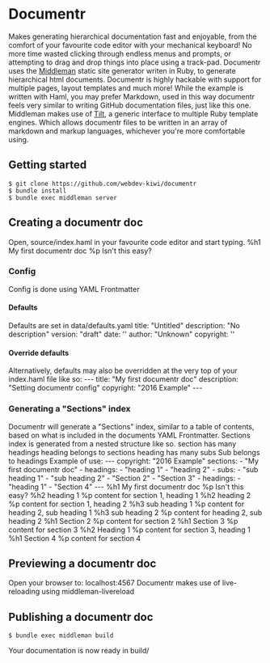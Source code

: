# Documentr
Makes generating hierarchical documentation fast and enjoyable, from the comfort of your favourite code editor with your mechanical keyboard! No more time wasted clicking through endless menus and prompts, or attempting to drag and drop things into place using a track-pad.
Documentr uses the [Middleman](https://middlemanapp.com/) static site generator writen in Ruby, to generate hierarchical html documents. Documentr is highly hackable with support for multiple pages, layout templates and much more!
While the example is written with Haml, you may prefer Markdown, used in this way documentr feels very similar to writing GitHub documentation files, just like this one.
Middleman makes use of [Tilt](https://github.com/rtomayko/tilt/), a generic interface to multiple Ruby template engines. Which allows documentr files to be written in an array of markdown and markup languages, whichever you're more comfortable using.
## Getting started
    $ git clone https://github.com/webdev-kiwi/documentr
    $ bundle install
    $ bundle exec middleman server
## Creating a documentr doc
Open, source/index.haml in your favourite code editor and start typing.
    %h1 My first documentr doc
    %p Isn't this easy?
### Config
Config is done using YAML Frontmatter
#### Defaults
Defaults are set in data/defaults.yaml
    title: "Untitled"
    description: "No description"
    version: "draft"
    date: ''
    author: "Unknown"
    copyright: ''
#### Override defaults
Alternatively, defaults may also be overridden at the very top of your index.haml file like so:
    ---
    title: "My first documentr doc"
    description: "Setting documentr config"
    copyright: "2016 Example"
    ---
### Generating a "Sections" index
Documentr will generate a "Sections" index, similar to a table of contents, based on what is included in the documents YAML Frontmatter.
Sections index is generated from a nested structure like so.
    section has many headings
    heading belongs to sections
    heading has many subs
    Sub belongs to headings
Example of use:
    ---
    copyright: "2016 Example"
    sections:
    - "My first documentr doc"
    - headings:
      - "heading 1"
      - "heading 2"
      - subs:
        - "sub heading 1"
        - "sub heading 2"
    - "Section 2"
    - "Section 3"
    - headings:
      - "heading 1"
    - "Section 4"
    ---
    %h1 My first documentr doc
    %p Isn't this easy?
    %h2 heading 1
    %p content for section 1, heading 1
    %h2 heading 2
    %p content for section 1, heading 2
    %h3 sub heading 1
    %p content for heading 2, sub heading 1
    %h3 sub heading 2
    %p content for heading 2, sub heading 2
    %h1 Section 2
    %p content for section 2
    %h1 Section 3
    %p content for section 3
    %h2 Heading 1
    %p content for section 3, heading 1
    %h1 Section 4
    %p content for section 4
## Previewing a documentr doc
Open your browser to:
    localhost:4567
Documentr makes use of live-reloading using middleman-livereload
## Publishing a documentr doc
    $ bundle exec middleman build
Your documentation is now ready in build/
